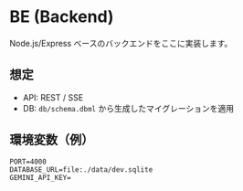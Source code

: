 # BE (Backend)

Node.js/Express ベースのバックエンドをここに実装します。

## 想定
- API: REST / SSE
- DB: `db/schema.dbml` から生成したマイグレーションを適用

## 環境変数（例）
```
PORT=4000
DATABASE_URL=file:./data/dev.sqlite
GEMINI_API_KEY=
```


